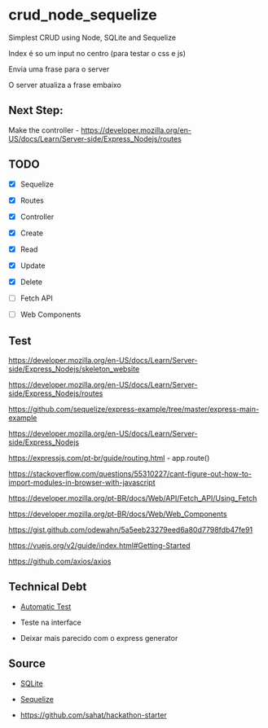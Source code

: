 # crud_node_sequelize

Simplest CRUD using Node, SQLite and Sequelize

Index é so um input no centro (para testar o css e js)

Envia uma frase para o server

O server atualiza a frase embaixo


## Next Step:
Make the controller - https://developer.mozilla.org/en-US/docs/Learn/Server-side/Express_Nodejs/routes

## TODO

- [x] Sequelize

- [x] Routes

- [x] Controller

- [x] Create

- [x] Read

- [x] Update

- [x] Delete

- [ ] Fetch API

- [ ] Web Components


## Test

https://developer.mozilla.org/en-US/docs/Learn/Server-side/Express_Nodejs/skeleton_website

https://developer.mozilla.org/en-US/docs/Learn/Server-side/Express_Nodejs/routes

https://github.com/sequelize/express-example/tree/master/express-main-example

https://developer.mozilla.org/en-US/docs/Learn/Server-side/Express_Nodejs

https://expressjs.com/pt-br/guide/routing.html - app.route()

https://stackoverflow.com/questions/55310227/cant-figure-out-how-to-import-modules-in-browser-with-javascript

https://developer.mozilla.org/pt-BR/docs/Web/API/Fetch_API/Using_Fetch

https://developer.mozilla.org/pt-BR/docs/Web/Web_Components

https://gist.github.com/odewahn/5a5eeb23279eed6a80d7798fdb47fe91

https://vuejs.org/v2/guide/index.html#Getting-Started

https://github.com/axios/axios

## Technical Debt

* [Automatic Test](https://dev.to/nedsoft/testing-nodejs-express-api-with-jest-and-supertest-1km6)

* Teste na interface

* Deixar mais parecido com o express generator

## Source

* [SQLite](https://www.sqlitetutorial.net/sqlite-nodejs/)

* [Sequelize](https://sequelize.org/)

* https://github.com/sahat/hackathon-starter
